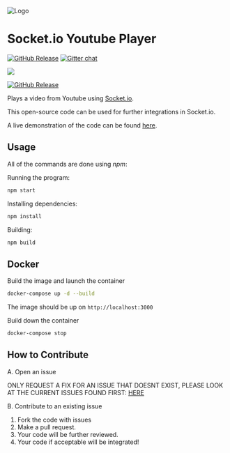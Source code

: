 ![Logo](https://raw.githubusercontent.com/cairnifex/youtube-player-socket.io/master/Logo.png)

# Socket.io Youtube Player

[![GitHub Release](https://img.shields.io/github/license/mashape/apistatus.svg)]()
[![Gitter chat](https://badges.gitter.im/gitterHQ/services.png)](https://gitter.im/youtube-player-socket-io/Lobby?source=orgpage)

![](https://travis-ci.com/bossbossk20/youtube-player-socket.io.svg?token=MWPeeuitAEQryBz5xkuD&branch=master)

[![GitHub Release](https://github-basic-badges.herokuapp.com/release/kennedyoliveira/github-basic-badges.svg)]()

Plays a video from Youtube using [Socket.io](https://github.com/socketio/socket.io/).

This open-source code can be used for further integrations in Socket.io.

A live demonstration of the code can be found [here](https://music.kody-koy.me/).

## Usage

All of the commands are done using _npm_:

Running the program:

```bash
npm start
```

Installing dependencies:

```bash
npm install
```

Building:

```bash
npm build
```

## Docker

Build the image and launch the container

```bash
docker-compose up -d --build
```

The image should be up on `http://localhost:3000`

Build down the container

```bash
docker-compose stop
```

## How to Contribute

A. Open an issue

ONLY REQUEST A FIX FOR AN ISSUE THAT DOESNT EXIST,
PLEASE LOOK AT THE CURRENT ISSUES FOUND FIRST: [HERE](https://github.com/bossbossk20/youtube-player-socket.io/issues)

B. Contribute to an existing issue

1.  Fork the code with issues
2.  Make a pull request.
3.  Your code will be further reviewed.
4.  Your code if acceptable will be integrated!
  

